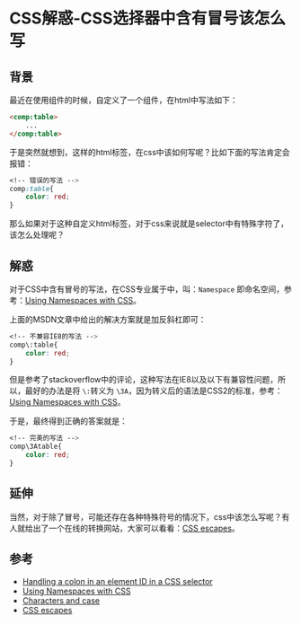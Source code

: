 # CSS解惑-CSS选择器中含有冒号该怎么写

## 背景

最近在使用组件的时候，自定义了一个组件，在html中写法如下：

```html
<comp:table>
	...
</comp:table>
```

于是突然就想到，这样的html标签，在css中该如何写呢？比如下面的写法肯定会报错：

```css
<!-- 错误的写法 -->
comp:table{
    color: red;
}
```

那么如果对于这种自定义html标签，对于css来说就是selector中有特殊字符了，该怎么处理呢？

## 解惑

对于CSS中含有冒号的写法，在CSS专业属于中，叫：`Namespace` 即命名空间，参考：[Using Namespaces with CSS](https://msdn.microsoft.com/en-us/library/ms762307(VS.85).aspx)。

上面的MSDN文章中给出的解决方案就是加反斜杠即可：

```css
<!-- 不兼容IE8的写法 -->
comp\:table{
    color: red;
}
```

但是参考了stackoverflow中的评论，这种写法在IE8以及以下有兼容性问题，所以，最好的办法是将 `\:`转义为 `\3A`，因为转义后的语法是CSS2的标准，参考：[Using Namespaces with CSS](https://msdn.microsoft.com/en-us/library/ms762307(VS.85).aspx)。

于是，最终得到正确的答案就是：

```css
<!-- 完美的写法 -->
comp\3Atable{
    color: red;
}
```

## 延伸

当然，对于除了冒号，可能还存在各种特殊符号的情况下，css中该怎么写呢？有人就给出了一个在线的转换网站，大家可以看看：[CSS escapes](https://mothereff.in/css-escapes#0search_form%3Aexpression)。

## 参考

* [Handling a colon in an element ID in a CSS selector](https://stackoverflow.com/questions/122238/handling-a-colon-in-an-element-id-in-a-css-selector)
* [Using Namespaces with CSS](https://msdn.microsoft.com/en-us/library/ms762307(VS.85).aspx)
* [Characters and case](https://www.w3.org/TR/CSS2/syndata.html#characters)
* [CSS escapes](https://mothereff.in/css-escapes#0search_form%3Aexpression)
